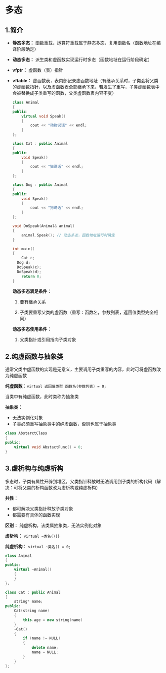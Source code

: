 # 多态

## 1.简介

- **静态多态：** 函数重载，运算符重载属于静态多态，复用函数名（函数地址在编译阶段确定）

- **动态多态：** 派生类和虚函数实现运行时多态（函数地址在运行阶段确定）

- **vfptr：** 虚函数（表）指针

- **vftable：** 虚函数表，表内部记录虚函数地址（有继承关系时，子类会将父类的虚函数指针，以及虚函数表全部继承下来，若发生了重写，子类虚函数表中会被替换成子类重写的函数，父类虚函数表内容不变）

  ```c++
  class Animal
  {
  public:
      virtual void Speak()
      {
          cout << "动物说话" << endl;
      }
  };
  
  class Cat : public Animal
  {
  public:
      void Speak()
      {
          cout << "猫说话" << endl;
      }
  };
  
  class Dog : public Animal
  {
  public:
      void Speak()
      {
          cout << "狗说话" << endl;
      }
  };
  
  void DoSpeak(Animal& animal)
  {
      animal.Speak(); // 动态多态，函数地址运行时确定
  }
  
  int main()
  {
      Cat c;
  	Dog d;
  	DoSpeak(c); 
  	DoSpeak(d);
      return 0;
  }
  ```

  **动态多态满足条件：**

  1. 要有继承关系

  2. 子类要重写父类的虚函数（重写：函数名，参数列表，返回值类型完全相同）

  **动态多态使用条件：**

  1. 父类指针或引用指向子类对象



## 2.纯虚函数与抽象类

通常父类中虚函数的实现是无意义，主要调用子类重写的内容，此时可将虚函数改为纯虚函数

**纯虚函数：**`virtual 返回值类型 函数名(参数列表) = 0;`

当类中有纯虚函数，此时类称为抽象类

**抽象类：**

- 无法实例化对象
- 子类必须重写抽象类中的纯虚函数，否则也属于抽象类

```c++
class AbstarctClass
{
public:
    virtual void AbstactFunc() = 0;
}
```



## 3.虚析构与纯虚析构

多态时，子类有属性开辟到堆区，父类指针释放时无法调用到子类的析构代码（解决：可将父类的析构函数改为虚析构或纯虚析构）

**共性：**

- 都可解决父类指针释放子类对象
- 都需要有具体的函数实现

**区别：** 纯虚析构，该类属抽象类，无法实例化对象

**虚析构：** `virtual ~类名(){}`

**纯虚析构：** `virtual ~类名() = 0;`

```c++
class Animal
{
public:
    virtual ~Animal()
    {
    }
};

class Cat : public Animal
{
    string* name;
public:
    Cat(string name)
    {
        this.age = new string(name)
    }
    ~Cat()
    {
        if (name != NULL)
        {
            delete name;
            name = NULL;
        }
    }
};
```

